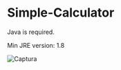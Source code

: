 # Simple-Calculator
Java is required.

Min JRE version: 1.8



![Captura](https://user-images.githubusercontent.com/104674473/169331930-58bccbcd-fab8-4e57-8feb-677dee799742.JPG)
